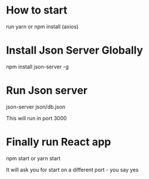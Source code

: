 # How to start

run yarn or npm install (axios)

# Install Json Server Globally

npm install json-server -g

# Run Json server

json-server json/db.json

This will run in port 3000

# Finally run React app

npm start or yarn start

It will ask you for start on a different port - you say yes
